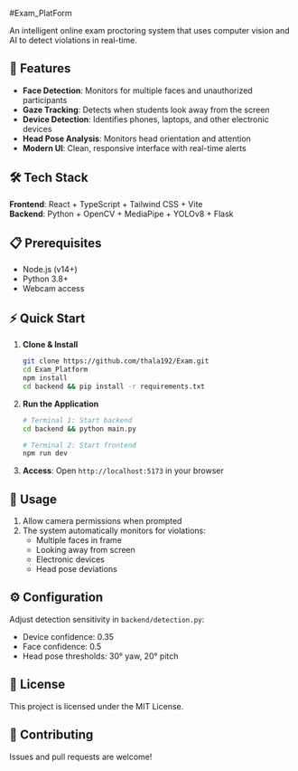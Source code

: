#Exam_PlatForm
 

An intelligent online exam proctoring system that uses computer vision and AI to detect violations in real-time.

## 🚀 Features

- **Face Detection**: Monitors for multiple faces and unauthorized participants
- **Gaze Tracking**: Detects when students look away from the screen
- **Device Detection**: Identifies phones, laptops, and other electronic devices
- **Head Pose Analysis**: Monitors head orientation and attention
- **Modern UI**: Clean, responsive interface with real-time alerts

## 🛠️ Tech Stack

**Frontend**: React + TypeScript + Tailwind CSS + Vite  
**Backend**: Python + OpenCV + MediaPipe + YOLOv8 + Flask

## 📋 Prerequisites

- Node.js (v14+)
- Python 3.8+
- Webcam access

## ⚡ Quick Start

1. **Clone & Install**
   ```bash
   git clone https://github.com/thala192/Exam.git
   cd Exam_Platform
   npm install
   cd backend && pip install -r requirements.txt
   ```

2. **Run the Application**
   ```bash
   # Terminal 1: Start backend
   cd backend && python main.py
   
   # Terminal 2: Start frontend
   npm run dev
   ```

3. **Access**: Open `http://localhost:5173` in your browser

## 🎯 Usage

1. Allow camera permissions when prompted
2. The system automatically monitors for violations:
   - Multiple faces in frame
   - Looking away from screen
   - Electronic devices
   - Head pose deviations

## ⚙️ Configuration

Adjust detection sensitivity in `backend/detection.py`:
- Device confidence: 0.35
- Face confidence: 0.5
- Head pose thresholds: 30° yaw, 20° pitch

## 📝 License

This project is licensed under the MIT License.

## 🤝 Contributing

Issues and pull requests are welcome!


